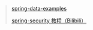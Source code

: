 > [spring-data-examples](https://github.com/spring-projects/spring-data-examples/tree/main/rest/security/src/main/java/example/springdata/rest/security)
>
> [spring-security 教程（Bilibili）](https://www.bilibili.com/video/BV1mm4y1X7Hc?p=27&spm_id_from=pageDriver)

